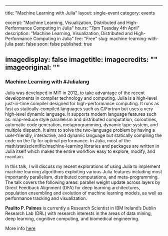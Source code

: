 

---
title: "Machine Learning with Julia"
layout: single-event
category: events

excerpt: "Machine Learning, Visualization,  Distributed and High-Performance Computing in Julia"
hours: "7pm Tuesday 4th April"
description: "Machine Learning, Visualization,  Distributed and High-Performance Computing in Julia"
fee: "Free"
slug: machine-learning-with-julia
past: false
soon: false
published: true

imagedisplay: false
imagetitle:
imagecredits: ""
imageoriginal: ""
---

### Machine Learning with #Julialang

Julia was developed in MIT in 2012, to take advantage of the recent developments in compiler technology and computing. Julia is a high-level just-in-time compiler designed for high-performance computing. It runs as fast as statically-compiled languages such as C/Fortran but uses a very high-level dynamic language. It supports modern language features such as: map-reduce style parallelism and distributed computation, coroutines, automatic code generation, metaprogramming, dynamic type system, and multiple dispatch. It aims to solve the two-language problem by having a user-friendly, interactive, and dynamic language but statically compiling the code on the fly for optimal performance. In Julia, most of the math/stat/scientific/machine-learning libraries and packages are written in Julia itself which makes the entire workflow easy to explore, modify, and maintain.

In this talk, I will discuss my recent explorations of using Julia to implement machine learning algorithms exploiting various Julia features including most importantly parallelism, distributed computations, and meta-programming. The talk covers the following areas: parallel weight update across layers by Direct Feedback Alignment  (DFA) for deep learning architectures, population ensembling and evolution of machine learning models, as well as performance tracking and visualization.

**Paulito P. Palmes** is currently a Research Scientist in IBM Ireland’s Dublin Research Lab (DRL) with research interests in the areas of data mining, deep learning, cognitive computing, and biomedical engineering.

More info [here](https://www.meetup.com/DataScientistsIreland/events/238738461/?a=socialmedia)
